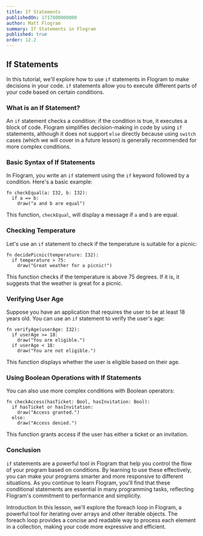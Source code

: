 ```yaml
---
title: If Statements
publishedOn: 1717800000000
author: Matt Flogram
summary: If Statements in Flogram
published: true
order: 12.2
---
```


<h2>If Statements</h2>

In this tutorial, we'll explore how to use `if` statements in Flogram to make decisions in your code. `if` statements allow you to execute different parts of your code based on certain conditions.

<h3>What is an If Statement?</h3>

An `if` statement checks a condition: if the condition is true, it executes a block of code. Flogram simplifies decision-making in code by using `if` statements, although it does not support `else` directly because using `switch` cases (which we will cover in a future lesson) is generally recommended for more complex conditions.

<h3>Basic Syntax of If Statements</h3>

In Flogram, you write an `if` statement using the `if` keyword followed by a condition. Here's a basic example:

```
fn checkEqual(a: I32, b: I32):
  if a == b:
    draw("a and b are equal")
```
This function, `checkEqual`, will display a message if `a` and `b` are equal.

<h3>Checking Temperature</h3>

Let's use an `if` statement to check if the temperature is suitable for a picnic:

```
fn decidePicnic(temperature: I32):
  if temperature > 75:
    draw("Great weather for a picnic!")

```
This function checks if the temperature is above 75 degrees. If it is, it suggests that the weather is great for a picnic.

<h3>Verifying User Age</h3>

Suppose you have an application that requires the user to be at least 18 years old. You can use an `if` statement to verify the user's age:

```
fn verifyAge(userAge: I32):
  if userAge >= 18:
    draw("You are eligible.")
  if userAge < 18:
    draw("You are not eligible.")
```

This function displays whether the user is eligible based on their age.

<h3>Using Boolean Operations with If Statements</h3>

You can also use more complex conditions with Boolean operators:

```
fn checkAccess(hasTicket: Bool, hasInvitation: Bool):
  if hasTicket or hasInvitation:
    draw("Access granted.")
  else:
    draw("Access denied.")
```

This function grants access if the user has either a ticket or an invitation.

<h3>Conclusion</h3>

`if` statements are a powerful tool in Flogram that help you control the flow of your program based on conditions. By learning to use these effectively, you can make your programs smarter and more responsive to different situations. As you continue to learn Flogram, you'll find that these conditional statements are essential in many programming tasks, reflecting Flogram's commitment to performance and simplicity.

Introduction In this lesson, we'll explore the foreach loop in Flogram, a powerful tool for iterating over arrays and other iterable objects. The foreach loop provides a concise and readable way to process each element in a collection, making your code more expressive and efficient.
